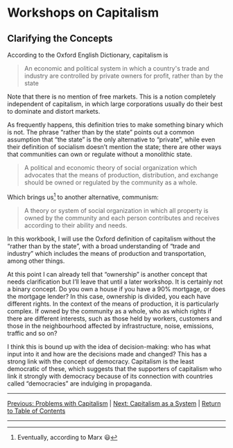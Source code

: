 # Workshops on Capitalism

## Clarifying the Concepts

According to the Oxford English Dictionary, capitalism is

>An economic and political system in which a country's trade and industry are controlled by private owners for profit, rather than by the state

Note that there is no mention of free markets. This is a notion completely independent of capitalism, in which large corporations usually do their best to dominate and distort markets.

As frequently happens, this definition tries to make something binary which is not. The phrase “rather than by the state” points out a common assumption that “the state” is the only alternative to “private”, while even their definition of socialism doesn’t mention the state; there are other ways that communities can own or regulate without a monolithic state.

>A political and economic theory of social organization which advocates that the means of production, distribution, and exchange should be owned or regulated by the community as a whole.

Which brings us[^fn1] to another alternative, communism:

> A theory or system of social organization in which all property is owned by the community and each person contributes and receives according to their ability and needs.

In this workbook, I will use the Oxford definition of capitalism without the “rather than by the state”, with a broad understanding of “trade and industry” which includes the means of production and transportation, among other things.

At this point I can already tell that “ownership” is another concept that needs clarification but I’ll leave that until a later workshop. It is certainly not a binary concept. Do you own a house if you have a 90% mortgage, or does the mortgage lender? In this case, ownership is divided, you each have different rights. In the context of the means of production, it is particularly complex. If owned by the community as a whole, who as which rights if there are different interests, such as those held by workers, customers and those in the neighbourhood affected by infrastructure, noise, emissions, traffic and so on?

I think this is bound up with the idea of decision-making: who has what input into it and how are the decisions made and changed? This has a strong link with the concept of democracy. Capitalism is the least democratic of these, which suggests that the supporters of capitalism who link it strongly with democracy because of its connection with countries called “democracies” are indulging in propaganda.

***

[Previous: Problems with Capitalism](problemswithcapitalism) \| [Next: Capitalism as a System](capitalismasasystem) \| [Return to Table of Contents](./index)

***

 [^fn1]: Eventually, according to Marx 😃
